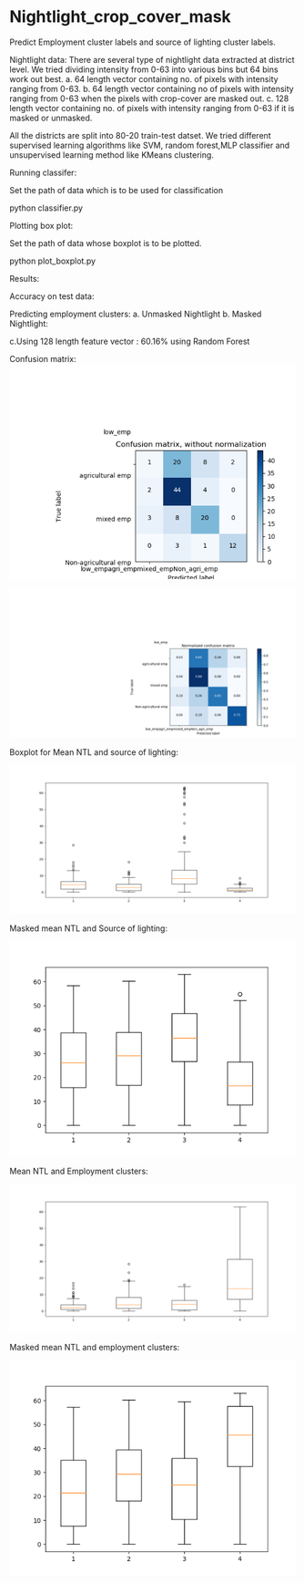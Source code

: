 # Nightlight_crop_cover_mask

Predict Employment cluster labels and source of lighting cluster labels.

Nightlight data:
There are several type of nightlight data extracted at district level. We tried dividing intensity from 0-63 into various bins but 64 bins work out best.
a. 64 length vector containing no. of pixels with intensity ranging from 0-63.
b. 64 length vector containing no of pixels with intensity ranging from 0-63 when the pixels with crop-cover are masked out.
c. 128 length vector containing no. of pixels with intensity ranging from 0-63 if it is masked or unmasked.

All the districts are split into 80-20 train-test datset. We tried different supervised learning algorithms like SVM, random forest,MLP classifier and unsupervised learning method like KMeans clustering.


Running classifer:

Set the path of data which is to be used for classification

python classifier.py




Plotting box plot:

Set the path of data whose boxplot is to be plotted.

python plot_boxplot.py



Results:


Accuracy on test data:

Predicting employment clusters:
a. Unmasked Nightlight
b. Masked Nightlight:   



c.Using 128 length feature vector :  60.16% using Random Forest


Confusion matrix:
![unnormalized_emp_confusion_matrix](Results/emp_unnormalized_confusion_matrix.png)

![normalized_emp_confusion_matrix](Results/emp_normalized_confusion_matrix.png)






Boxplot for Mean NTL and source of lighting:

![Lighting_mean_light](Results/lighting_MeanLight_Unmasked_2011.png)


Masked mean NTL and Source of lighting:

![Lighting_mean_NTL](Results/lighting_MeanLight_Urban_masked_2011.png)


Mean NTL and Employment clusters:

![Employment_mean_NTL](Results/unmasked_mean_light_emp_2011.png)


Masked mean NTL and employment clusters:

![Employment_masked_mean_NTL](Results/urban_masked_2011_emp_Mean_light.png)

